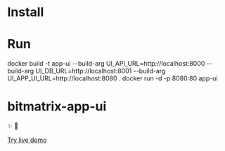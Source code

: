 # Install

# Run

docker build -t app-ui --build-arg UI_API_URL=http://localhost:8000 --build-arg UI_DB_URL=http://localhost:8001 --build-arg UI_APP_UI_URL=http://localhost:8080 .
docker run -d -p 8080:80 app-ui

# bitmatrix-app-ui

:sparkles: :star2:

[Try live demo](https://beta.bitmatrix.app)
